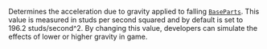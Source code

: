 Determines the acceleration due to gravity applied to falling
[`BaseParts`](https://create.roblox.com/docs/reference/engine/classes/BasePart). This value is measured in studs per second
squared and by default is set to 196.2 studs/second^2. By
changing this value, developers can simulate the effects of lower or
higher gravity in game.